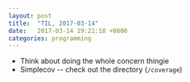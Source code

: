 ```yaml
---
layout: post
title:  "TIL, 2017-03-14"
date:   2017-03-14 19:21:18 +0800
categories: programming
---
```


- Think about doing the whole concern thingie
- Simplecov -- check out the directory (`/coverage`)
